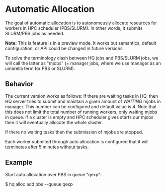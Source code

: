
# Automatic Allocation

The goal of automatic allocation is to autonomously allocate resources for workers in HPC scheduler (PBS/SLURM). In other words, it submits SLURM/PBS jobs as needed.


**Note:** This is feature is in a preview mode. It works but semantics, default configuration, or API could be changed in future versions.

To solve the terminology clash between HQ jobs and PBS/SLURM jobs, we will call the latter as "mjobs" (= manager jobs, where we use manager as an umbrella term for PBS or SLURM).


## Behavior

The current version works as follows: If there are waiting tasks in HQ, then HQ server tries to submit and maintain a given amount of *WAITING* mjobs in manager. This number can be configured and default value is 4. Note that this does not limit the total number of running workers, only waiting mjobs in queue. If a cluster is empty and HPC scheduler gives starts our mjobs then it will eventually allocate the whole cluster.

If there no waiting tasks then the submission of mjobs are stopped.

Each worker submited through auto allocation is configured that it will terminates after 5 minutes without tasks.


## Example

Start auto allocation over PBS in queue "qexp":

$ hq alloc add pbs --queue qexp

